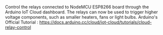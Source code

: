 Control the relays connected to NodeMCU ESP8266 board through the Arduino IoT Cloud dashboard. The relays can now be used to trigger higher voltage components, such as smaller heaters, fans or light bulbs.
Arduino's Official Tutorial : https://docs.arduino.cc/cloud/iot-cloud/tutorials/cloud-relay-control
